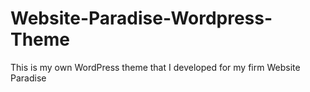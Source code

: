 # Website-Paradise-Wordpress-Theme
This is my own WordPress theme that I developed for my firm Website Paradise
